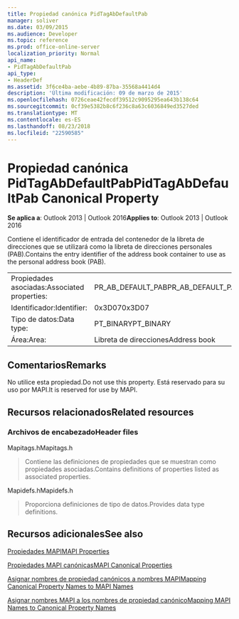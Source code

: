 ```yaml
---
title: Propiedad canónica PidTagAbDefaultPab
manager: soliver
ms.date: 03/09/2015
ms.audience: Developer
ms.topic: reference
ms.prod: office-online-server
localization_priority: Normal
api_name:
- PidTagAbDefaultPab
api_type:
- HeaderDef
ms.assetid: 3f6ce4ba-aebe-4b89-87ba-35568a4414d4
description: 'Última modificación: 09 de marzo de 2015'
ms.openlocfilehash: 0726ceae42fecdf39512c9095295ea643b138c64
ms.sourcegitcommit: 0cf39e5382b8c6f236c8a63c6036849ed3527ded
ms.translationtype: MT
ms.contentlocale: es-ES
ms.lasthandoff: 08/23/2018
ms.locfileid: "22590585"
---
```

# <a name="pidtagabdefaultpab-canonical-property"></a><span data-ttu-id="9f197-103">Propiedad canónica PidTagAbDefaultPab</span><span class="sxs-lookup"><span data-stu-id="9f197-103">PidTagAbDefaultPab Canonical Property</span></span>

  
  
<span data-ttu-id="9f197-104">**Se aplica a**: Outlook 2013 | Outlook 2016</span><span class="sxs-lookup"><span data-stu-id="9f197-104">**Applies to**: Outlook 2013 | Outlook 2016</span></span> 
  
<span data-ttu-id="9f197-105">Contiene el identificador de entrada del contenedor de la libreta de direcciones que se utilizará como la libreta de direcciones personales (PAB).</span><span class="sxs-lookup"><span data-stu-id="9f197-105">Contains the entry identifier of the address book container to use as the personal address book (PAB).</span></span> 
  
|||
|:-----|:-----|
|<span data-ttu-id="9f197-106">Propiedades asociadas:</span><span class="sxs-lookup"><span data-stu-id="9f197-106">Associated properties:</span></span>  <br/> |<span data-ttu-id="9f197-107">PR_AB_DEFAULT_PAB</span><span class="sxs-lookup"><span data-stu-id="9f197-107">PR_AB_DEFAULT_PAB</span></span>  <br/> |
|<span data-ttu-id="9f197-108">Identificador:</span><span class="sxs-lookup"><span data-stu-id="9f197-108">Identifier:</span></span>  <br/> |<span data-ttu-id="9f197-109">0x3D07</span><span class="sxs-lookup"><span data-stu-id="9f197-109">0x3D07</span></span>  <br/> |
|<span data-ttu-id="9f197-110">Tipo de datos:</span><span class="sxs-lookup"><span data-stu-id="9f197-110">Data type:</span></span>  <br/> |<span data-ttu-id="9f197-111">PT_BINARY</span><span class="sxs-lookup"><span data-stu-id="9f197-111">PT_BINARY</span></span>  <br/> |
|<span data-ttu-id="9f197-112">Área:</span><span class="sxs-lookup"><span data-stu-id="9f197-112">Area:</span></span>  <br/> |<span data-ttu-id="9f197-113">Libreta de direcciones</span><span class="sxs-lookup"><span data-stu-id="9f197-113">Address book</span></span>  <br/> |
   
## <a name="remarks"></a><span data-ttu-id="9f197-114">Comentarios</span><span class="sxs-lookup"><span data-stu-id="9f197-114">Remarks</span></span>

<span data-ttu-id="9f197-115">No utilice esta propiedad.</span><span class="sxs-lookup"><span data-stu-id="9f197-115">Do not use this property.</span></span> <span data-ttu-id="9f197-116">Está reservado para su uso por MAPI.</span><span class="sxs-lookup"><span data-stu-id="9f197-116">It is reserved for use by MAPI.</span></span>
  
## <a name="related-resources"></a><span data-ttu-id="9f197-117">Recursos relacionados</span><span class="sxs-lookup"><span data-stu-id="9f197-117">Related resources</span></span>

### <a name="header-files"></a><span data-ttu-id="9f197-118">Archivos de encabezado</span><span class="sxs-lookup"><span data-stu-id="9f197-118">Header files</span></span>

<span data-ttu-id="9f197-119">Mapitags.h</span><span class="sxs-lookup"><span data-stu-id="9f197-119">Mapitags.h</span></span>
  
> <span data-ttu-id="9f197-120">Contiene las definiciones de propiedades que se muestran como propiedades asociadas.</span><span class="sxs-lookup"><span data-stu-id="9f197-120">Contains definitions of properties listed as associated properties.</span></span>
    
<span data-ttu-id="9f197-121">Mapidefs.h</span><span class="sxs-lookup"><span data-stu-id="9f197-121">Mapidefs.h</span></span>
  
> <span data-ttu-id="9f197-122">Proporciona definiciones de tipo de datos.</span><span class="sxs-lookup"><span data-stu-id="9f197-122">Provides data type definitions.</span></span>
    
## <a name="see-also"></a><span data-ttu-id="9f197-123">Recursos adicionales</span><span class="sxs-lookup"><span data-stu-id="9f197-123">See also</span></span>



[<span data-ttu-id="9f197-124">Propiedades MAPI</span><span class="sxs-lookup"><span data-stu-id="9f197-124">MAPI Properties</span></span>](mapi-properties.md)
  
[<span data-ttu-id="9f197-125">Propiedades MAPI canónicas</span><span class="sxs-lookup"><span data-stu-id="9f197-125">MAPI Canonical Properties</span></span>](mapi-canonical-properties.md)
  
[<span data-ttu-id="9f197-126">Asignar nombres de propiedad canónicos a nombres MAPI</span><span class="sxs-lookup"><span data-stu-id="9f197-126">Mapping Canonical Property Names to MAPI Names</span></span>](mapping-canonical-property-names-to-mapi-names.md)
  
[<span data-ttu-id="9f197-127">Asignar nombres MAPI a los nombres de propiedad canónico</span><span class="sxs-lookup"><span data-stu-id="9f197-127">Mapping MAPI Names to Canonical Property Names</span></span>](mapping-mapi-names-to-canonical-property-names.md)

